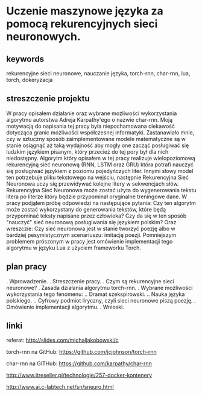 # Uczenie maszynowe języka za pomocą rekurencyjnych sieci neuronowych.

## keywords
rekurencyjne sieci neuronowe, nauczanie języka, torch-rnn, char-rnn, lua, torch, dokeryzacja

## streszczenie projektu
W pracy opisałem działanie oraz wybrane możliwości wykorzystania algorytmu autorstwa Adreja Karpathy'ego o nazwie char-rnn. Moją motywacją do napisania tej pracy była niepochamowana ciekawość dotycząca granic możliwości współczesnej informatyki. Zastanawiało mnie, czy w sztuczny sposób zaimplementowane modele matematyczne są w stanie osiągnąć aż taką wydajność aby mogły one zacząć posługiwać się ludzkim językiem pisanym, który przecież do tej pory był dla nich niedostępny. Algorytm który opisałem w tej pracy realizuje wielopoziomową rekurencyjną sieć neuronową (RNN, LSTM oraz GRU) która potrafi nauczyć się posługiwać językiem z poziomu pojedyńczych liter. Innymi słowy model ten potrzebuje pliku tekstowego na wejściu, następnie Rekurencyjna Sieć Neuronowa uczy się przewidywać kolejne litery w sekwencjach słów. Rekurencyjna Sieć Neuronowa może zostać użyta do wygenerowania tekstu litera po literze który będzie przypominał oryginalne treningowe dane. W pracy podjąłem próbę odpowiedzi na następujące pytania: Czy ten algorytm może zostać wykorzystany do generowania tekstów, które będą przypominać teksty napisane przez człowieka? Czy da się w ten sposób "nauczyć" sieć neuronową posługiwania się językiem polskim? Oraz wreszczie: Czy sieć neuronowa jest w stanie tworzyć poezję albo w bardziej pesymistycznym scenariuszu: imitację poezji. Pomniejszym problemem prószonym w pracy jest omówienie implementacji tego algorytmu w języku Lua z użyciem frameworku Torch. 

## plan pracy
. Wprowadzenie.
. Streszczenie pracy.
. Czym są rekurencyjne sieci neuronowe?
. Zasada działania algorytmu torch-rnn.
. Wybrane możliwości wykorzystania tego fenomenu:
.. Dramat szekspirowski.
.. Nauka języka polskiego.
.. Cyfrowy podmiot liryczny, czyli sieci neuronowe piszą poezję.
. Omówienie implementacji algorytmu.
. Wnioski.


## linki
referat: http://slides.com/michaljakobowski/c

torch-rnn na GitHub: https://github.com/jcjohnson/torch-rnn

char-rnn na GiTHub: https://github.com/karpathy/char-rnn

http://www.itreseller.pl/technologie/257-docker-kontenery

http://www.ai.c-labtech.net/sn/sneuro.html
